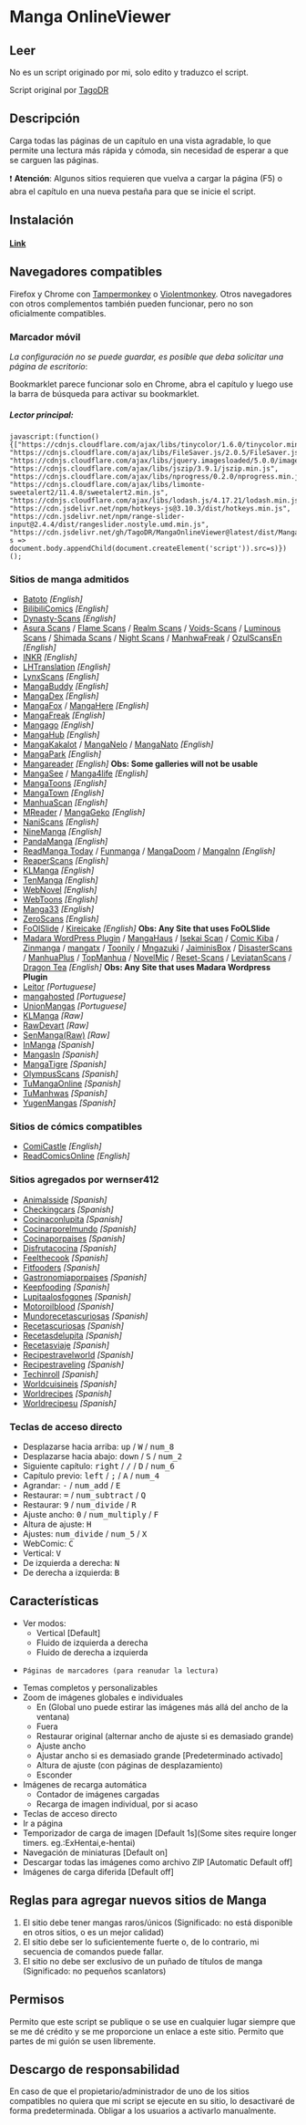# Manga OnlineViewer
## Leer
No es un script originado por mi, solo edito y traduzco el script.

Script original por [TagoDR](https://github.com/TagoDR/MangaOnlineViewer)

## Descripción

Carga todas las páginas de un capítulo en una vista agradable, lo que permite una lectura más rápida y cómoda, sin necesidad de esperar a que se carguen las páginas.


:exclamation: **Atención**: Algunos sitios requieren que vuelva a cargar la página (F5) o abra el capítulo en una nueva pestaña para que se inicie el script.

## Instalación

#### [Link](https://github.com/wernser412/MangaOnlineViewer-edited/raw/main/Manga%20OnlineViewer%20Edited.user.js)


## Navegadores compatibles

Firefox y Chrome con [Tampermonkey](https://tampermonkey.net/) o [Violentmonkey](https://violentmonkey.github.io/).
Otros navegadores con otros complementos también pueden funcionar, pero no son oficialmente compatibles.

### Marcador móvil

_La configuración no se puede guardar, es posible que deba solicitar una página de escritorio_:

Bookmarklet parece funcionar solo en Chrome, abra el capítulo y luego use la barra de búsqueda para activar su bookmarklet.

##### Lector principal:

```JS
javascript:(function(){["https://cdnjs.cloudflare.com/ajax/libs/tinycolor/1.6.0/tinycolor.min.js", "https://cdnjs.cloudflare.com/ajax/libs/FileSaver.js/2.0.5/FileSaver.js", "https://cdnjs.cloudflare.com/ajax/libs/jquery.imagesloaded/5.0.0/imagesloaded.pkgd.min.js", "https://cdnjs.cloudflare.com/ajax/libs/jszip/3.9.1/jszip.min.js", "https://cdnjs.cloudflare.com/ajax/libs/nprogress/0.2.0/nprogress.min.js", "https://cdnjs.cloudflare.com/ajax/libs/limonte-sweetalert2/11.4.8/sweetalert2.min.js", "https://cdnjs.cloudflare.com/ajax/libs/lodash.js/4.17.21/lodash.min.js", "https://cdn.jsdelivr.net/npm/hotkeys-js@3.10.3/dist/hotkeys.min.js", "https://cdn.jsdelivr.net/npm/range-slider-input@2.4.4/dist/rangeslider.nostyle.umd.min.js", "https://cdn.jsdelivr.net/gh/TagoDR/MangaOnlineViewer@latest/dist/Manga_OnlineViewer.user.min.js"].map( s => document.body.appendChild(document.createElement('script')).src=s)})();
```

### Sitios de manga admitidos

- [Batoto](http://bato.to/) _[English]_
- [BilibiliComics](https://www.bilibilicomics.com/) _[English]_
- [Dynasty-Scans](https://dynasty-scans.com/) _[English]_
- [Asura Scans](https://asura.nacm.xyz/) / [Flame Scans](https://flamescans.org/) / [Realm Scans](https://realmscans.com/) / [Voids-Scans](https://void-scans.com/) / [Luminous Scans](https://luminousscans.com/) / [Shimada Scans](https://shimadascans.com/) / [Night Scans](https://nightscans.org/) / [ManhwaFreak](https://manhwafreak.com/) / [OzulScansEn](https://ozulscansen.com/) _[English]_
- [INKR](https://inkr.com/) _[English]_
- [LHTranslation](https://lhtranslation.net/) _[English]_
- [LynxScans](https://lynxscans.com/) _[English]_
- [MangaBuddy](https://mangabuddy.com/) _[English]_
- [MangaDex](https://mangadex.org/) _[English]_
- [MangaFox](https://fanfox.net/) / [MangaHere](https://www.mangahere.cc/) _[English]_
- [MangaFreak](https://mangafreak.net/) _[English]_
- [Mangago](https://www.mangago.me/) _[English]_
- [MangaHub](https://mangahub.io/) _[English]_
- [MangaKakalot](https://mangakakalot.com/page) / [MangaNelo](https://www.manganelo.com/) / [MangaNato](https://www.manganato.com/) _[English]_
- [MangaPark](https://mangapark.net/) _[English]_
- [Mangareader](https://mangareader.to) _[English]_ **Obs: Some galleries will not be usable**
- [MangaSee](https://mangasee123.com/) / [Manga4life](https://manga4life.com/) _[English]_
- [MangaToons](https://mangatoon.mobi/) _[English]_
- [MangaTown](https://www.mangatown.com/) _[English]_
- [ManhuaScan](https://manhuascan.io/) _[English]_
- [MReader](https://www.mreader.co/) / [MangaGeko](https://www.mangageko.com/) _[English]_
- [NaniScans](https://naniscans.com/) _[English]_
- [NineManga](https://ninemanga.com/) _[English]_
- [PandaManga](https://www.pandamanga.com/) _[English]_
- [ReadManga Today](https://www.readmng.com/) / [Funmanga](https://funmanga.com/) / [MangaDoom](https://mngdoom.com/) / [MangaInn](https://www.mangainn.net/) _[English]_
- [ReaperScans](https://reaperscans.com/) _[English]_
- [KLManga](https://tapas.io/) _[English]_
- [TenManga](https://www.tenmanga.com/) _[English]_
- [WebNovel](https://www.webnovel.com/) _[English]_
- [WebToons](https://www.webtoons.com/) _[English]_
- [Manga33](https://manga33.com/) _[English]_
- [ZeroScans](https://zeroscans.com/) _[English]_
- [FoOlSlide](#) / [Kireicake](https://reader.kireicake.com) _[English]_ **Obs: Any Site that uses FoOLSlide**
- [Madara WordPress Plugin](#) / [MangaHaus](https://manhuaus.com) / [Isekai Scan](https://isekaiscan.com/) / [Comic Kiba](https://comickiba.com/) / [Zinmanga](https://zinmanga.com/) / [mangatx](https://mangatx.com/) / [Toonily](https://toonily.net/) / [Mngazuki](https://mangazuki.me/) / [JaiminisBox](https://jaiminisbox.net) / [DisasterScans](https://disasterscans.com/) / [ManhuaPlus](https://manhuaplus.com/) / [TopManhua](https://www.topmanhua.com/) / [NovelMic](https://novelmic.com/) / [Reset-Scans](https://reset-scans.com/) / [LeviatanScans](https://leviatanscans.com/) / [Dragon Tea](https://dragontea.ink/) _[English]_ **Obs: Any Site that uses Madara Wordpress Plugin**
- [Leitor](https://leitor.net/) _[Portuguese]_
- [mangahosted](https://mangahosted.com/) _[Portuguese]_
- [UnionMangas](https://unionleitor.top/) _[Portuguese]_
- [KLManga](https://klmanga.com/) _[Raw]_
- [RawDevart](https://rawdevart.com) _[Raw]_
- [SenManga(Raw)](https://raw.senmanga.com/) _[Raw]_
- [InManga](https://inmanga.com//) _[Spanish]_
- [MangasIn](https://mangas.in/) _[Spanish]_
- [MangaTigre](https://www.mangatigre.net/) _[Spanish]_
- [OlympusScans](https://olympusscans.com/) _[Spanish]_
- [TuMangaOnline](https://lectortmo.com/) _[Spanish]_
- [TuManhwas](https://tumanhwas.com/) _[Spanish]_
- [YugenMangas](https://yugenmangas.lat/) _[Spanish]_

### Sitios de cómics compatibles

- [ComiCastle](http://www.comicastle.org/) _[English]_
- [ReadComicsOnline](http://readcomicsonline.ru/) _[English]_

### Sitios agregados por wernser412

- [Animalsside](https://lectortmo.com/) _[Spanish]_
- [Checkingcars](https://lectortmo.com/) _[Spanish]_
- [Cocinaconlupita](https://lectortmo.com/) _[Spanish]_
- [Cocinarporelmundo](https://lectortmo.com/) _[Spanish]_
- [Cocinaporpaises](https://lectortmo.com/) _[Spanish]_
- [Disfrutacocina](https://lectortmo.com/) _[Spanish]_
- [Feelthecook](https://lectortmo.com/) _[Spanish]_
- [Fitfooders](https://lectortmo.com/) _[Spanish]_
- [Gastronomiaporpaises](https://lectortmo.com/) _[Spanish]_
- [Keepfooding](https://lectortmo.com/) _[Spanish]_
- [Lupitaalosfogones](https://lectortmo.com/) _[Spanish]_
- [Motoroilblood](https://lectortmo.com/) _[Spanish]_
- [Mundorecetascuriosas](https://lectortmo.com/) _[Spanish]_
- [Recetascuriosas](https://lectortmo.com/) _[Spanish]_
- [Recetasdelupita](https://lectortmo.com/) _[Spanish]_
- [Recetasviaje](https://lectortmo.com/) _[Spanish]_
- [Recipestravelworld](https://lectortmo.com/) _[Spanish]_
- [Recipestraveling](https://lectortmo.com/) _[Spanish]_
- [Techinroll](https://lectortmo.com/) _[Spanish]_
- [Worldcuisineis](https://lectortmo.com/) _[Spanish]_
- [Worldrecipes](https://lectortmo.com/) _[Spanish]_
- [Worldrecipesu](https://lectortmo.com/) _[Spanish]_
  
### Teclas de acceso directo

-   <span>Desplazarse hacia arriba:</span> <span><kbd class="dark">up</kbd> / <kbd class="dark">W</kbd> / <kbd class="dark">num_8</kbd></span>
-   <span>Desplazarse hacia abajo:</span> <span><kbd class="dark">down</kbd> / <kbd class="dark">S</kbd> / <kbd class="dark">num_2</kbd></span>
-   <span>Siguiente capítulo:</span> <span><kbd class="dark">right</kbd> / <kbd class="dark">/</kbd> / <kbd class="dark">D</kbd> / <kbd class="dark">num_6</kbd></span>
-   <span>Capítulo previo:</span> <span><kbd class="dark">left</kbd> / <kbd class="dark">;</kbd> / <kbd class="dark">A</kbd> / <kbd class="dark">num_4</kbd></span>
-   <span>Agrandar:</span> <span><kbd class="dark">-</kbd> / <kbd class="dark">num_add</kbd> / <kbd class="dark">E</kbd></span>
-   <span>Restaurar:</span> <span><kbd class="dark">=</kbd> / <kbd class="dark">num_subtract</kbd> / <kbd class="dark">Q</kbd></span>
-   <span>Restaurar:</span> <span><kbd class="dark">9</kbd> / <kbd class="dark">num_divide</kbd> / <kbd class="dark">R</kbd></span>
-   <span>Ajuste ancho:</span> <span><kbd class="dark">0</kbd> / <kbd class="dark">num_multiply</kbd> / <kbd class="dark">F</kbd></span>
-   <span>Altura de ajuste:</span> <span><kbd class="dark">H</kbd></span>
-   <span>Ajustes:</span> <span><kbd class="dark">num_divide</kbd> / <kbd class="dark">num_5</kbd> / <kbd class="dark">X</kbd></span>
-   <span>WebComic:</span> <span><kbd class="dark">C</kbd></span>
-   <span>Vertical:</span> <span><kbd class="dark">V</kbd></span>
-   <span>De izquierda a derecha:</span> <span><kbd class="dark">N</kbd></span>
-   <span>De derecha a izquierda:</span> <span><kbd class="dark">B</kbd></span>

## Características

-   Ver modos:
    -   Vertical [Default]
    -   Fluido de izquierda a derecha
    -   Fluido de derecha a izquierda
-     Páginas de marcadores (para reanudar la lectura)
-   Temas completos y personalizables
-   Zoom de imágenes globales e individuales
    -   En (Global uno puede estirar las imágenes más allá del ancho de la ventana)
    -   Fuera
    -   Restaurar original (alternar ancho de ajuste si es demasiado grande)
    -   Ajuste ancho
    -   Ajustar ancho si es demasiado grande [Predeterminado activado]
    -   Altura de ajuste (con páginas de desplazamiento)
    -   Esconder
-   Imágenes de recarga automática
    -   Contador de imágenes cargadas
    -   Recarga de imagen individual, por si acaso
-   Teclas de acceso directo
-   Ir a página
-   Temporizador de carga de imagen [Default 1s](Some sites require longer timers. eg.:ExHentai,e-hentai)
-   Navegación de miniaturas [Default on]
-   Descargar todas las imágenes como archivo ZIP [Automatic Default off]
-   Imágenes de carga diferida [Default off]

## Reglas para agregar nuevos sitios de Manga

1. El sitio debe tener mangas raros/únicos (Significado: no está disponible en otros sitios, o es un mejor calidad)
2. El sitio debe ser lo suficientemente fuerte o, de lo contrario, mi secuencia de comandos puede fallar.
3. El sitio no debe ser exclusivo de un puñado de títulos de manga (Significado: no pequeños scanlators)

## Permisos 

Permito que este script se publique o se use en cualquier lugar siempre que se me dé crédito y se me proporcione un enlace a este sitio.  Permito que partes de mi guión se usen libremente.

## Descargo de responsabilidad

En caso de que el propietario/administrador de uno de los sitios compatibles no quiera que mi script se ejecute en su sitio, lo desactivaré de forma predeterminada.  Obligar a los usuarios a activarlo manualmente.
